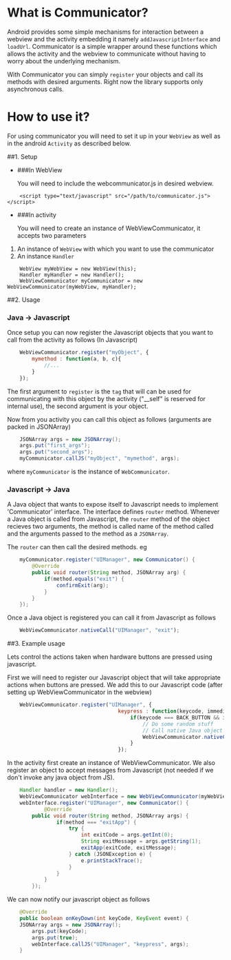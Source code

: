 # What is Communicator?

Android provides some simple mechanisms for interaction between a webview and
the activity embedding it namely `addJavascriptInterface` and `loadUrl`.
Communicator is a simple wrapper around these functions which allows the
activity and the webview to communicate without having to worry about the
underlying mechanism.

With Communicator you can simply `register` your objects and call its methods
with desired arguments. Right now the library supports only asynchronous calls.

# How to use it?

For using communicator you will need to set it up in your `WebView` as well as
in the android `Activity` as described below.

##1. Setup

+ ###In WebView

    You will need to include the webcommunicator.js in desired webview.

```
    <script type="text/javascript" src="/path/to/communicator.js"></script>
```

+ ###In activity

    You will need to create an instance of WebViewCommunicator, it accepts two parameters

1. An instance of `WebView` with which you want to use the communicator
2. An instance `Handler`

```
    WebView myWebView = new WebView(this);
    Handler myHandler = new Handler();
    WebViewCommunicator myCommunicator = new WebViewCommunicator(myWebView, myHandler);
```

##2. Usage

### Java -> Javascript

Once setup you can now register the Javascript objects that you want to call from     the activity as follows (In Javascript)

```javascript
    WebViewCommunicator.register("myObject", {
        mymethod : function(a, b, c){
            //...
        }
    });
```

The first argument to `register` is the `tag` that will can be used for communicating
with this object by the activity ("__self" is reserved for internal use), the second
argument is your object.

Now from you activity you can call this object as follows (arguments are packed in JSONArray)

```java
    JSONArray args = new JSONArray();
    args.put("first_args");
    args.put("second_args");
    myCommunicator.callJS("myObject", "mymethod", args);
```

where `myCommunicator` is the instance of `WebCommunicator`. 

### Javascript -> Java
        
A Java object that wants to expose itself to Javascript needs to implement 'Communicator'
interface. The interface defines `router` method. Whenever a Java object is called from
Javascript, the `router` method of the object recieves two arguments, the method is
called name of the method called and the arguments passed to the method as a `JSONArray`.

The `router` can then call the desired methods. eg

```java
    myCommunicator.register("UIManager", new Communicator() {
        @Override
        public void router(String method, JSONArray arg) {
            if(method.equals("exit") {
                confirmExit(arg);
            }
        }   
    });
```

Once a Java object is registered you can call it from Javascript as follows

```javascript
    WebViewCommunicator.nativeCall("UIManager", "exit");
```

##3. Example usage

Lets control the actions taken when hardware buttons are pressed using javascript.

First we will need to register our Javascript object that will take appropriate
actions when buttons are pressed. We add this to our Javascript code (after setting up
WebViewCommunicator in the webview) 

```javascript
    WebViewCommunicator.register("UIManager", {
                                    keypress : function(keycode, immediate) {
                                        if(keycode === BACK_BUTTON && immediate) {
                                            // Do some random stuff
                                            // Call native Java object to exit the application
                                            WebViewCommunicator.nativeCall("UIManager", "exitApp", 0, "Normal exit");
                                        }
                                    });
```

In the activity first create an instance of WebViewCommunicator. We also register an object 
to accept messages from Javascript (not needed if we don't invoke any java object from JS).

```java
    Handler handler = new Handler();
    WebViewCommunicator webInterface = new WebViewCommunicator(myWebView, handler);
    webInterface.register("UIManager", new Communicator() {
    		@Override
		public void router(String method, JSONArray args) {
                if(method === "exitApp") {
                    try {
                        int exitCode = args.getInt(0);
                        String exitMessage = args.getString(1);
                        exitApp(exitCode, exitMessage);
                    } catch (JSONException e) {
                        e.printStackTrace();
                    }
                }
			}
		});
```

We can now notify our javascript object as follows

```java
    @Override
    public boolean onKeyDown(int keyCode, KeyEvent event) {
	JSONArray args = new JSONArray();
        args.put(keyCode);
        args.put(true);
		webInterface.callJS("UIManager", "keypress", args);
    }
```